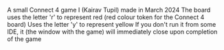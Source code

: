 A small Connect 4 game I (Kairav Tupil) made in March 2024
The board uses the letter 'r' to represent red (red colour token for the Connect 4 board)
Uses the letter 'y' to represent yellow
If you don't run it from some IDE, it (the window with the game) will immediately close upon completion of the game
